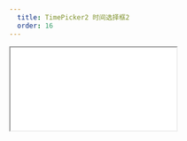```yaml
---
  title: TimePicker2 时间选择框2
  order: 16
---
```


<Iframe src="//mc.fusion.design/demos/comp_groups/@alifd/next/timepicker2?theme=@alifd/theme-design-pro" />
